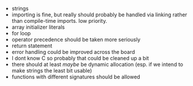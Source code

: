 * strings
* importing is fine, but really should probably be handled via linking rather than compile-time imports. low priority.
* array initializer literals
* for loop
* operator precedence should be taken more seriously
* return statement
* error handling could be improved across the board
* I dont know C so probably that could be cleaned up a bit
* there should at least _maybe_ be dynamic allocation (esp. if we intend to make strings the least bit usable)
* functions with different signatures should be allowed
